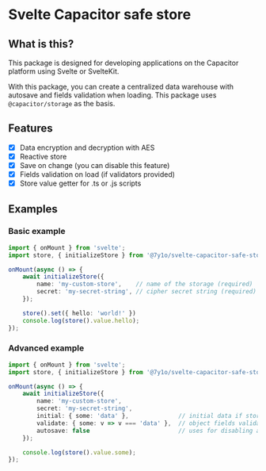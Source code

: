 # Svelte Capacitor safe store

## What is this?
This package is designed for developing applications on the Capacitor platform using Svelte or SvelteKit.

With this package, you can create a centralized data warehouse with autosave and fields validation when loading. This package uses `@capacitor/storage` as the basis.

## Features
- [x] Data encryption and decryption with AES
- [x] Reactive store
- [x] Save on change (you can disable this feature)
- [x] Fields validation on load (if validators provided)
- [x] Store value getter for .ts or .js scripts

## Examples
### Basic example

```typescript
import { onMount } from 'svelte';
import store, { initializeStore } from '@7y1o/svelte-capacitor-safe-store';

onMount(async () => {
    await initializeStore({
        name: 'my-custom-store',    // name of the storage (required)
        secret: 'my-secret-string', // cipher secret string (required)
    });

    store().set({ hello: 'world!' })
    console.log(store().value.hello);
});
```

### Advanced example
```typescript
import { onMount } from 'svelte';
import store, { initializeStore } from '@7y1o/svelte-capacitor-safe-store';

onMount(async () => {
    await initializeStore({
        name: 'my-custom-store',
        secret: 'my-secret-string',
        initial: { some: 'data' },              // initial data if store not saved before
        validate: { some: v => v === 'data' },  // object fields validators object
        autosave: false                         // uses for disabling autosaves (enabled by default)
    });

    console.log(store().value.some);
});
```
